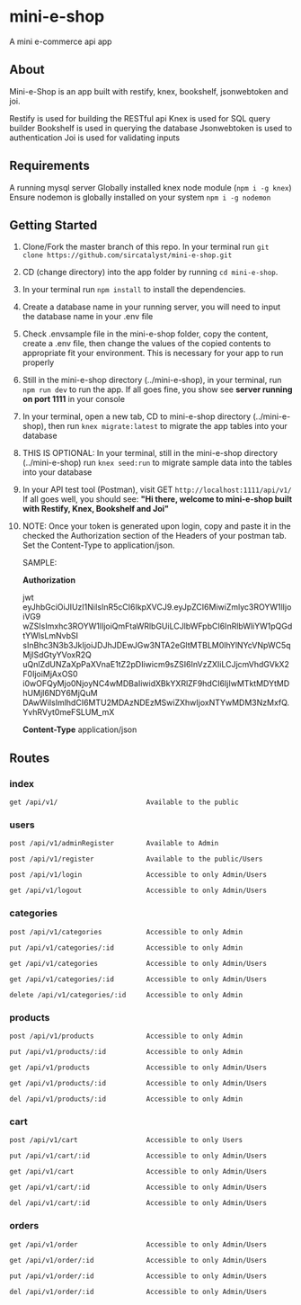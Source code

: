 # mini-e-shop

A mini e-commerce api app

## About

Mini-e-Shop is an app built with restify, knex, bookshelf, jsonwebtoken and joi.

Restify is used for building the RESTful api
Knex is used for SQL query builder
Bookshelf is used in querying the database
Jsonwebtoken is used to authentication
Joi is used for validating inputs

## Requirements

A running mysql server
Globally installed knex node module (`npm i -g knex`)
Ensure nodemon is globally installed on your system `npm i -g nodemon`

## Getting Started
1. Clone/Fork the master branch of this repo. In your terminal run `git clone https://github.com/sircatalyst/mini-e-shop.git`

2. CD (change directory) into the app folder by running `cd mini-e-shop`.

3. In your terminal run `npm install` to install the dependencies.

4. Create a database name in your running server, you will need to input the database name in your .env file

5. Check .envsample file in the mini-e-shop folder, copy the content, create a .env file, then change the values of the copied contents to appropriate fit your environment. This is necessary for your app to run properly

6. Still in the mini-e-shop directory (../mini-e-shop), in your terminal, run `npm run dev` to run the app.
  If all goes fine, you show see <b>server running on port 1111</b> in your console
  
7. In your terminal, open a new tab, CD to mini-e-shop directory (../mini-e-shop), then run `knex migrate:latest` to migrate the app tables into your database

8. THIS IS OPTIONAL: In your terminal, still in the mini-e-shop directory (../mini-e-shop) run `knex seed:run` to migrate sample data into the tables into your database

9. In your API test tool (Postman), visit GET `http://localhost:1111/api/v1/`
      If all goes well, you should see: <b>"Hi there, welcome to mini-e-shop built with Restify, Knex, Bookshelf and Joi"</b>
      
10. NOTE: Once your token is generated upon login, copy and paste it in the checked the Authorization section of the Headers of your postman tab. Set the Content-Type to application/json.

    SAMPLE:
    
    <b>Authorization</b>                    
    
    jwt eyJhbGciOiJIUzI1NiIsInR5cCI6IkpXVCJ9.eyJpZCI6MiwiZmlyc3ROYW1lIjoiVG9
    wZSIsImxhc3ROYW1lIjoiQmFtaWRlbGUiLCJlbWFpbCI6InRlbWliYW1pQGdtYWlsLmNvbSI
    sInBhc3N3b3JkIjoiJDJhJDEwJGw3NTA2eGltMTBLM0lhYlNYcVNpWC5qMjlSdGtyYVoxR2Q
    uQnlZdUNZaXpPaXVnaE1tZ2pDIiwicm9sZSI6InVzZXIiLCJjcmVhdGVkX2F0IjoiMjAxOS0
    i0wOFQyMjo0NjoyNC4wMDBaIiwidXBkYXRlZF9hdCI6IjIwMTktMDYtMDhUMjI6NDY6MjQuM
    DAwWiIsImlhdCI6MTU2MDAzNDEzMSwiZXhwIjoxNTYwMDM3NzMxfQ.YvhRVyt0meFSLUM_mX
                                      
    <b>Content-Type</b>                      application/json
                                      
## Routes

### index
    get /api/v1/                      Available to the public
    
### users
    post /api/v1/adminRegister        Available to Admin

    post /api/v1/register             Available to the public/Users

    post /api/v1/login                Accessible to only Admin/Users

    get /api/v1/logout                Accessible to only Admin/Users

### categories

    post /api/v1/categories           Accessible to only Admin

    put /api/v1/categories/:id        Accessible to only Admin

    get /api/v1/categories            Accessible to only Admin/Users

    get /api/v1/categories/:id        Accessible to only Admin/Users

    delete /api/v1/categories/:id     Accessible to only Admin
  
### products

    post /api/v1/products             Accessible to only Admin

    put /api/v1/products/:id          Accessible to only Admin

    get /api/v1/products              Accessible to only Admin/Users

    get /api/v1/products/:id          Accessible to only Admin/Users

    del /api/v1/products/:id          Accessible to only Admin
    
### cart

    post /api/v1/cart                 Accessible to only Users

    put /api/v1/cart/:id              Accessible to only Admin/Users

    get /api/v1/cart                  Accessible to only Admin/Users

    get /api/v1/cart/:id              Accessible to only Admin/Users

    del /api/v1/cart/:id              Accessible to only Admin/Users
     
### orders 

    get /api/v1/order                 Accessible to only Admin/Users

    get /api/v1/order/:id             Accessible to only Admin/Users
    
    put /api/v1/order/:id             Accessible to only Admin/Users

    del /api/v1/order/:id             Accessible to only Admin/Users

